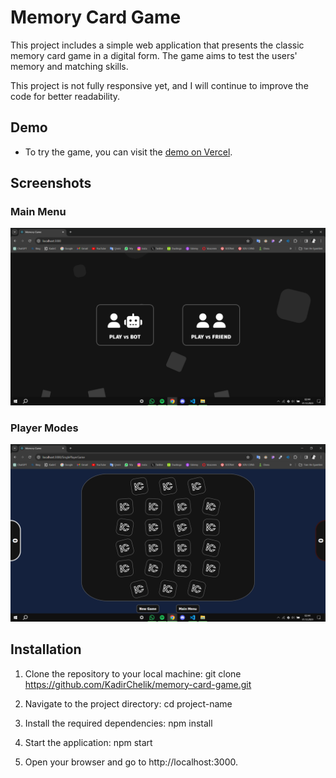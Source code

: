 # Memory Card Game

This project includes a simple web application that presents the classic memory card game in a digital form. The game aims to test the users' memory and matching skills.

This project is not fully responsive yet, and I will continue to improve the code for better readability.

## Demo

- To try the game, you can visit the [demo on Vercel](https://memory-card-game-tan.vercel.app/).

## Screenshots

### Main Menu
![Main Menu](https://github.com/KadirChelik/memory-card-game/blob/main/MainMenu.png)

### Player Modes
![Player Modes](https://github.com/KadirChelik/memory-card-game/blob/main/SinglePlayer_Multiplayer.png)


## Installation

1. Clone the repository to your local machine:
   git clone https://github.com/KadirChelik/memory-card-game.git

2. Navigate to the project directory:
   cd project-name

3. Install the required dependencies:
   npm install

4. Start the application:
   npm start
   
6. Open your browser and go to http://localhost:3000.
